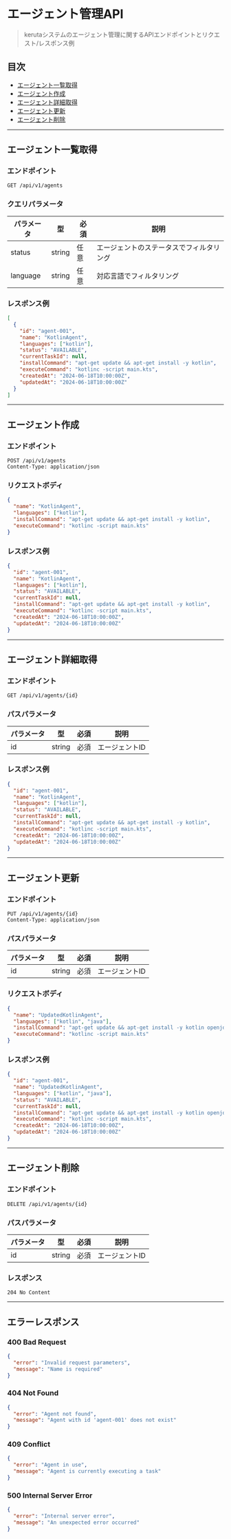 # エージェント管理API

> kerutaシステムのエージェント管理に関するAPIエンドポイントとリクエスト/レスポンス例

## 目次
- [エージェント一覧取得](#エージェント一覧取得)
- [エージェント作成](#エージェント作成)
- [エージェント詳細取得](#エージェント詳細取得)
- [エージェント更新](#エージェント更新)
- [エージェント削除](#エージェント削除)

---

## エージェント一覧取得

### エンドポイント
```http
GET /api/v1/agents
```

### クエリパラメータ
| パラメータ | 型 | 必須 | 説明 |
|-----------|----|------|------|
| status | string | 任意 | エージェントのステータスでフィルタリング |
| language | string | 任意 | 対応言語でフィルタリング |

### レスポンス例
```json
[
  {
    "id": "agent-001",
    "name": "KotlinAgent",
    "languages": ["kotlin"],
    "status": "AVAILABLE",
    "currentTaskId": null,
    "installCommand": "apt-get update && apt-get install -y kotlin",
    "executeCommand": "kotlinc -script main.kts",
    "createdAt": "2024-06-18T10:00:00Z",
    "updatedAt": "2024-06-18T10:00:00Z"
  }
]
```

---

## エージェント作成

### エンドポイント
```http
POST /api/v1/agents
Content-Type: application/json
```

### リクエストボディ
```json
{
  "name": "KotlinAgent",
  "languages": ["kotlin"],
  "installCommand": "apt-get update && apt-get install -y kotlin",
  "executeCommand": "kotlinc -script main.kts"
}
```

### レスポンス例
```json
{
  "id": "agent-001",
  "name": "KotlinAgent",
  "languages": ["kotlin"],
  "status": "AVAILABLE",
  "currentTaskId": null,
  "installCommand": "apt-get update && apt-get install -y kotlin",
  "executeCommand": "kotlinc -script main.kts",
  "createdAt": "2024-06-18T10:00:00Z",
  "updatedAt": "2024-06-18T10:00:00Z"
}
```

---

## エージェント詳細取得

### エンドポイント
```http
GET /api/v1/agents/{id}
```

### パスパラメータ
| パラメータ | 型 | 必須 | 説明 |
|-----------|----|------|------|
| id | string | 必須 | エージェントID |

### レスポンス例
```json
{
  "id": "agent-001",
  "name": "KotlinAgent",
  "languages": ["kotlin"],
  "status": "AVAILABLE",
  "currentTaskId": null,
  "installCommand": "apt-get update && apt-get install -y kotlin",
  "executeCommand": "kotlinc -script main.kts",
  "createdAt": "2024-06-18T10:00:00Z",
  "updatedAt": "2024-06-18T10:00:00Z"
}
```

---

## エージェント更新

### エンドポイント
```http
PUT /api/v1/agents/{id}
Content-Type: application/json
```

### パスパラメータ
| パラメータ | 型 | 必須 | 説明 |
|-----------|----|------|------|
| id | string | 必須 | エージェントID |

### リクエストボディ
```json
{
  "name": "UpdatedKotlinAgent",
  "languages": ["kotlin", "java"],
  "installCommand": "apt-get update && apt-get install -y kotlin openjdk-11",
  "executeCommand": "kotlinc -script main.kts"
}
```

### レスポンス例
```json
{
  "id": "agent-001",
  "name": "UpdatedKotlinAgent",
  "languages": ["kotlin", "java"],
  "status": "AVAILABLE",
  "currentTaskId": null,
  "installCommand": "apt-get update && apt-get install -y kotlin openjdk-11",
  "executeCommand": "kotlinc -script main.kts",
  "createdAt": "2024-06-18T10:00:00Z",
  "updatedAt": "2024-06-18T10:00:00Z"
}
```

---

## エージェント削除

### エンドポイント
```http
DELETE /api/v1/agents/{id}
```

### パスパラメータ
| パラメータ | 型 | 必須 | 説明 |
|-----------|----|------|------|
| id | string | 必須 | エージェントID |

### レスポンス
```http
204 No Content
```

---

## エラーレスポンス

### 400 Bad Request
```json
{
  "error": "Invalid request parameters",
  "message": "Name is required"
}
```

### 404 Not Found
```json
{
  "error": "Agent not found",
  "message": "Agent with id 'agent-001' does not exist"
}
```

### 409 Conflict
```json
{
  "error": "Agent in use",
  "message": "Agent is currently executing a task"
}
```

### 500 Internal Server Error
```json
{
  "error": "Internal server error",
  "message": "An unexpected error occurred"
}
``` 